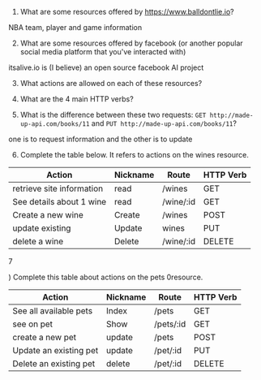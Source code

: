 1) What are some resources offered by https://www.balldontlie.io?

NBA team, player and game information

2) What are some resources offered by facebook (or another popular social media platform that you've interacted with)

itsalive.io is (I believe) an open source facebook AI project

3) What actions are allowed on each of these resources?

4) What are the 4 main HTTP verbs?

5) What is the difference between these two requests: `GET http://made-up-api.com/books/11` and `PUT http://made-up-api.com/books/11`?

one is to request information and the other is to update

6) Complete the table below. It refers to actions on the wines resource.

| Action                   | Nickname | Route       | HTTP Verb |
|--------------------------|----------|-------------|-----------|
| retrieve site information | read | /wines      | GET       |
| See details about 1 wine | read | /wine/:id   | GET    |
| Create a new wine        | Create   | /wines   | POST    |
| update existing | Update   | wines   | PUT       |
| delete a wine  | Delete   | /wine/:id   | DELETE    |



7

) Complete this table about actions on the pets 0resource.

| Action                  | Nickname | Route     | HTTP Verb |
|-------------------------|----------|-----------|-----------|
| See all available pets  | Index    | /pets  | GET    |
| see on pet | Show     | /pets/:id  | GET       |
| create a new pet | update | /pets     | POST      |
| Update an existing pet  | update | /pet/:id  | PUT    |
| Delete an existing pet  | delete | /pet/:id  | DELETE    |
